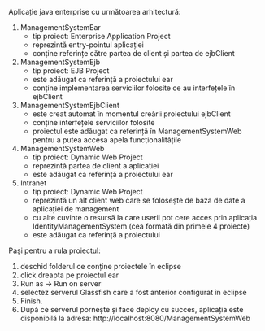 Aplicație java enterprise cu următoarea arhitectură:
1. ManagementSystemEar
	- tip proiect: Enterprise Application Project
	- reprezintă entry-pointul aplicației
	- conține referințe către partea de client și partea de ejbClient
2. ManagementSystemEjb
	- tip proiect: EJB Project
	- este adăugat ca referință a proiectului ear
	- conține implementarea serviciilor folosite ce au interfețele în ejbClient
3. ManagementSystemEjbClient
	- este creat automat în momentul creării proiectului ejbClient
	- conține interfețele serviciilor folosite
	- proiectul este adăugat ca referință în ManagementSystemWeb pentru a putea
	accesa apela funcționalitățile
4. ManagementSystemWeb
	- tip proiect: Dynamic Web Project
	- reprezintă partea de client a aplicației
	- este adăugat ca referință a proiectului ear
5. Intranet
	- tip proiect: Dynamic Web Project
	- reprezintă un alt client web care se folosește de baza de date a aplicației de management
	- cu alte cuvinte o resursă la care userii pot cere acces prin aplicația IdentityManagementSystem (cea formată din primele 4 proiecte)
	- este adăugat ca referință a proiectului
	
Pași pentru a rula proiectul:
1. deschid folderul ce conține proiectele în eclipse
2. click dreapta pe proiectul ear
3. Run as -> Run on server
4. selectez serverul Glassfish care a fost anterior configurat în eclipse
5. Finish.
6. După ce serverul pornește și face deploy cu succes, aplicația este disponibilă
la adresa: http://localhost:8080/ManagementSystemWeb